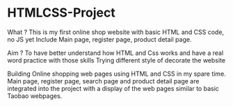 # HTMLCSS-Project

What ?
This is my first online shop website with basic HTML and CSS code, no JS yet 
Include Main page, register page, product detail page.

Aim ?
To have better understand how HTML and Css works and have a real word practice with those skills 
Trying different style of decorate the website 

Building Online shopping web pages using HTML and CSS in my spare time. 
Main page, register page, search page and product detail page are integrated into the project with a display of the web pages similar to basic Taobao webpages.


